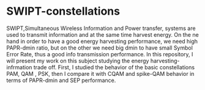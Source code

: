 # SWIPT-constellations
SWIPT,Simultaneous Wireless Information and Power transfer, systems are used to transmit information and at the same time harvest energy. On the ne hand in order to have a good energy harvesting performance, we need high PAPR-dmin ratio, but on the other we need big dmin to have small Symbol Error Rate, thus a good info transmission performance. In this repository, I will present my work on this subject studying the energy harvesting-infrmation trade off. First, I studied the behavior of the basic constellations PAM, QAM , PSK, then I compare it with CQAM and spike-QAM behavior in terms of PAPR-dmin and SEP performance.
